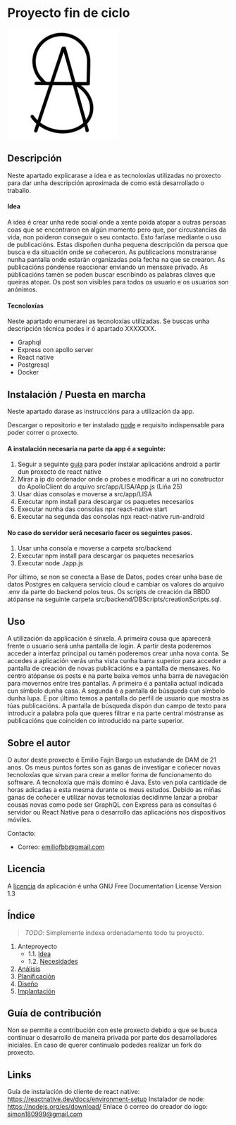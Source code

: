 # Proyecto fin de ciclo

<img alt="Logo de SALI" src="doc/img/logo.jpg" height="250" width="250"/>

## Descripción

Neste apartado explicarase a idea e as tecnoloxías utilizadas no proxecto para dar unha descripción aproximada de como está desarrollado o traballo.

#### Idea

A idea é crear unha rede social onde a xente poida atopar a outras persoas coas que se encontraron en algún momento pero que, por circustancias da vida, non poideron conseguir o seu contacto. Esto faríase mediante o uso de publicacións. Estas dispoñen dunha pequena descripción da persoa que busca e da situación onde se coñeceron. As publicacíons monstraranse nunha pantalla onde estarán organizadas pola fecha na que se crearon. As publicacións póndense reaccionar enviando un mensaxe privado. As públicacións tamén se poden buscar escribindo as palabras claves que queiras atopar. Os post son visibles para todos os usuario e os usuarios son anónimos.

#### Tecnoloxías
Neste apartado enumerarei as tecnoloxías utilizadas. Se buscas unha descripción técnica podes ir ó apartado XXXXXXX.
- Graphql
- Express con apollo server
- React native
- Postgresql
- Docker

## Instalación / Puesta en marcha

Neste apartado darase as instruccións para a utilización da app.

Descargar o repositorio e ter instalado [node](https://nodejs.org/es/download/) e requisito indispensable para poder correr o proxecto.

#### A instalación necesaria na parte da app é a seguinte:

1. Seguir a seguinte [guía](https://reactnative.dev/docs/environment-setup) para poder instalar aplicacións android a partir dun proxecto de react native
2. Mirar a ip do ordenador onde o probes e modificar a uri no constructor do ApolloClient do arquivo src/app/LISA/App.js (Liña 25)
3. Usar dúas consolas e moverse a src/app/LISA
4. Executar npm install para descargar os paquetes necesarios
5. Executar nunha das consolas npx react-native start
6. Executar na segunda das consolas npx react-native run-android

#### No caso do servidor será necesario facer os seguintes pasos.

1. Usar unha consola e moverse a carpeta src/backend
2. Executar npm install para descargar os paquetes necesarios
3. Executar node ./app.js

Por último, se non se conecta a Base de Datos, podes crear unha base de datos Postgres en calquera servicio cloud e cambiar os valores do arquivo .env da parte do backend polos teus. Os scripts de creación da BBDD atópanse na seguinte carpeta src/backend/DBScripts/creationScripts.sql.

## Uso

A utilización da applicación é sinxela. A primeira cousa que aparecerá frente o usuario será unha pantalla de login. A partir desta poderemos acceder a interfaz principal ou tamén poderemos crear unha nova conta. Se accedes a aplicación verás unha vista cunha barra superior para acceder a pantalla de creación de novas publicacións e a pantalla de mensaxes. No centro atópanse os posts e na parte baixa vemos unha barra de navegación para movernos entre tres pantallas. A primeira é a pantalla actual indicada cun símbolo dunha casa. A segunda é a pantalla de búsqueda cun símbolo dunha lupa. E por último temos a pantalla do perfil de usuario que mostra as túas publicacións. A pantalla de búsqueda dispón dun campo de texto para introducir a palabra pola que queres filtrar e na parte central móstranse as publicacións que coinciden co introducido na parte superior.

## Sobre el autor

O autor deste proxecto é Emilio Fajín Bargo un estudande de DAM de 21 anos. Os meus puntos fortes son as ganas de investigar e coñecer novas tecnoloxías que sirvan para crear a mellor forma de funcionamento do software. A tecnoloxía que máis domino é Java. Esto ven pola cantidade de horas adicadas a esta mesma durante os meus estudos. Debido as miñas ganas de coñecer e utilizar novas tecnoloxías decidinme lanzar a probar cousas novas como pode ser GraphQL con Express para as consultas ó servidor ou React Native para o desarrollo das aplicacións nos dispositivos móviles. 

Contacto:   
- Correo: emiliofbb@gmail.com

## Licencia

A [licencia](LICENSE.txt) da aplicación é unha GNU Free Documentation License Version 1.3


## Índice

> *TODO*: Simplemente indexa ordenadamente todo tu proyecto.

1. Anteproyecto
    * 1.1. [Idea](doc/templates/1_idea.md)
    * 1.2. [Necesidades](doc/templates/2_necesidades.md)
2. [Análisis](doc/templates/3_analise.md)
3. [Planificación](doc/templates/4_planificacion.md)
4. [Diseño](doc/templates/5_deseño.md)
5. [Implantación](doc/templates/6_implantacion.md)


## Guía de contribución

Non se permite a contribución con este proxecto debido a que se busca continuar o desarrollo de maneira privada por parte dos desarrolladores iniciales. En caso de querer continualo podedes realizar un fork do proxecto.

## Links

Guía de instalación do cliente de react native: https://reactnative.dev/docs/environment-setup
Instalador de node: https://nodejs.org/es/download/
Enlace ó correo do creador do logo: simon180999@gmail.com
